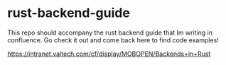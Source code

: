 # rust-backend-guide
This repo should accompany the rust backend guide that Im writing in confluence. Go check it out and come back here to find code examples!

https://intranet.valtech.com/cf/display/MOBOPEN/Backends+in+Rust
